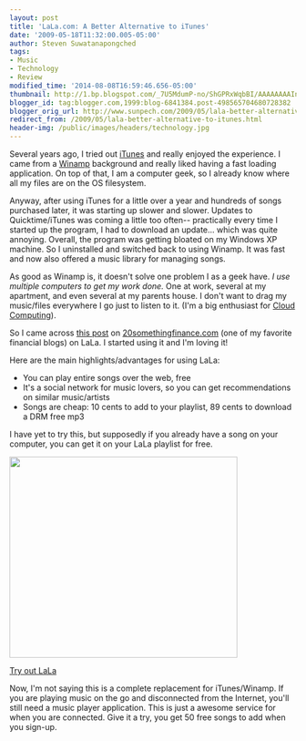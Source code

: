 ```yaml
---
layout: post
title: 'LaLa.com: A Better Alternative to iTunes'
date: '2009-05-18T11:32:00.005-05:00'
author: Steven Suwatanapongched
tags:
- Music
- Technology
- Review
modified_time: '2014-08-08T16:59:46.656-05:00'
thumbnail: http://1.bp.blogspot.com/_7U5MdumP-no/ShGPRxWqbBI/AAAAAAAAIn4/QkHHq1JcEFo/s600/screenshot_LALA.png
blogger_id: tag:blogger.com,1999:blog-6841384.post-498565704680728382
blogger_orig_url: http://www.sunpech.com/2009/05/lala-better-alternative-to-itunes.html
redirect_from: /2009/05/lala-better-alternative-to-itunes.html
header-img: /public/images/headers/technology.jpg
---
```


Several years ago, I tried out <a href="http://www.apple.com/itunes">iTunes</a> and really enjoyed the experience. I came from a <a href="http://www.winamp.com">Winamp</a> background and really liked having a fast loading application. On top of that, I am a computer geek, so I already know where all my files are on the OS filesystem.

Anyway, after using iTunes for a little over a year and hundreds of songs purchased later, it was starting up slower and slower. Updates to Quicktime/iTunes was coming a little too often-- practically every time I started up the program, I had to download an update... which was quite annoying. Overall, the program was getting bloated on my Windows XP machine. So I uninstalled and switched back to using Winamp. It was fast and now also offered a music library for managing songs.

As good as Winamp is, it doesn't solve one problem I as a geek have. <i>I use multiple computers to get my work done.</i> One at work, several at my apartment, and even several at my parents house. I don't want to drag my music/files everywhere I go just to listen to it. (I'm a big enthusiast for <a href="http://en.wikipedia.org/wiki/Cloud_computing">Cloud Computing</a>).

So I came across <a href="http://20somethingfinance.com/blog/2009/05/10/give-up-itunes-in-favor-of-lala-save-money/">this post</a> on <a href="http://20somethingfinance.com">20somethingfinance.com</a> (one of my favorite financial blogs) on LaLa. I started using it and I'm loving it!

Here are the main highlights/advantages for using LaLa:

<ul>
 <li>You can play entire songs over the web, free</li>
 <li>It's a social network for music lovers, so you can get recommendations on similar music/artists</li>
 <li>Songs are cheap: 10 cents to add to your playlist, 89 cents to download a DRM free mp3</li>
</ul>

I have yet to try this, but supposedly if you already have a song on your computer, you can get it on your LaLa playlist for free.

<img   style="cursor:pointer; cursor:hand;width: 400px; height: 353px;" src="http://1.bp.blogspot.com/_7U5MdumP-no/ShGPRxWqbBI/AAAAAAAAIn4/QkHHq1JcEFo/s400/screenshot_LALA.png" alt="" border="0"  id="BLOGGER_PHOTO_ID_5337204568879688722" />

<a href="http://www.lala.com/signup?inviteToken=Y3JlZGl0cz01OmZyb209LTkyMjMxMDQ3ODY4MDk2ODgzMzY6dG89bm9vcEBsYWxhLmNvbTo*-awzCH_3NBLNpK_7ogRfSyQ**">Try out LaLa</a>

Now, I'm not saying this is a complete replacement for iTunes/Winamp. If you are playing music on the go and disconnected from the Internet, you'll still need a music player application. This is just a awesome service for when you are connected. Give it a try, you get 50 free songs to add when you sign-up.
